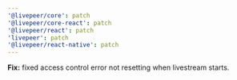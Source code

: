 ```yaml
---
'@livepeer/core': patch
'@livepeer/core-react': patch
'@livepeer/react': patch
'livepeer': patch
'@livepeer/react-native': patch
---
```


**Fix:** fixed access control error not resetting when livestream starts.
